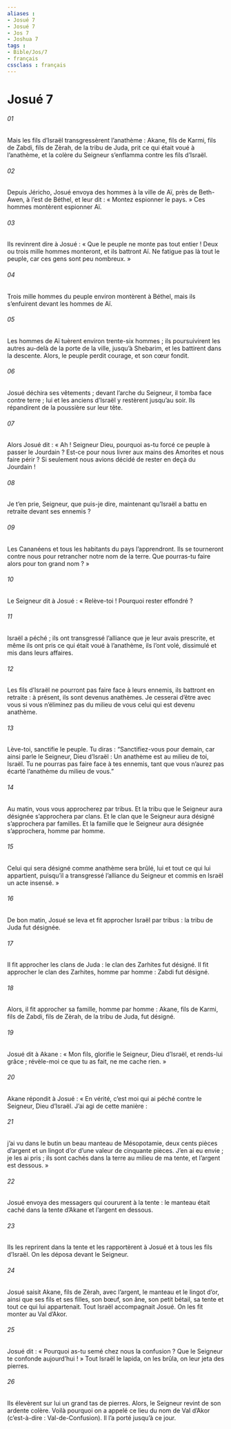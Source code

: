 ```yaml
---
aliases : 
- Josué 7
- Josué 7
- Jos 7
- Joshua 7
tags : 
- Bible/Jos/7
- français
cssclass : français
---
```


# Josué 7

###### 01
Mais les fils d’Israël transgressèrent l’anathème : Akane, fils de Karmi, fils de Zabdi, fils de Zèrah, de la tribu de Juda, prit ce qui était voué à l’anathème, et la colère du Seigneur s’enflamma contre les fils d’Israël.
###### 02
Depuis Jéricho, Josué envoya des hommes à la ville de Aï, près de Beth-Awen, à l’est de Béthel, et leur dit : « Montez espionner le pays. » Ces hommes montèrent espionner Aï.
###### 03
Ils revinrent dire à Josué : « Que le peuple ne monte pas tout entier ! Deux ou trois mille hommes monteront, et ils battront Aï. Ne fatigue pas là tout le peuple, car ces gens sont peu nombreux. »
###### 04
Trois mille hommes du peuple environ montèrent à Béthel, mais ils s’enfuirent devant les hommes de Aï.
###### 05
Les hommes de Aï tuèrent environ trente-six hommes ; ils poursuivirent les autres au-delà de la porte de la ville, jusqu’à Shebarim, et les battirent dans la descente. Alors, le peuple perdit courage, et son cœur fondit.
###### 06
Josué déchira ses vêtements ; devant l’arche du Seigneur, il tomba face contre terre ; lui et les anciens d’Israël y restèrent jusqu’au soir. Ils répandirent de la poussière sur leur tête.
###### 07
Alors Josué dit : « Ah ! Seigneur Dieu, pourquoi as-tu forcé ce peuple à passer le Jourdain ? Est-ce pour nous livrer aux mains des Amorites et nous faire périr ? Si seulement nous avions décidé de rester en deçà du Jourdain !
###### 08
Je t’en prie, Seigneur, que puis-je dire, maintenant qu’Israël a battu en retraite devant ses ennemis ?
###### 09
Les Cananéens et tous les habitants du pays l’apprendront. Ils se tourneront contre nous pour retrancher notre nom de la terre. Que pourras-tu faire alors pour ton grand nom ? »
###### 10
Le Seigneur dit à Josué : « Relève-toi ! Pourquoi rester effondré ?
###### 11
Israël a péché ; ils ont transgressé l’alliance que je leur avais prescrite, et même ils ont pris ce qui était voué à l’anathème, ils l’ont volé, dissimulé et mis dans leurs affaires.
###### 12
Les fils d’Israël ne pourront pas faire face à leurs ennemis, ils battront en retraite : à présent, ils sont devenus anathèmes. Je cesserai d’être avec vous si vous n’éliminez pas du milieu de vous celui qui est devenu anathème.
###### 13
Lève-toi, sanctifie le peuple. Tu diras : “Sanctifiez-vous pour demain, car ainsi parle le Seigneur, Dieu d’Israël : Un anathème est au milieu de toi, Israël. Tu ne pourras pas faire face à tes ennemis, tant que vous n’aurez pas écarté l’anathème du milieu de vous.”
###### 14
Au matin, vous vous approcherez par tribus. Et la tribu que le Seigneur aura désignée s’approchera par clans. Et le clan que le Seigneur aura désigné s’approchera par familles. Et la famille que le Seigneur aura désignée s’approchera, homme par homme.
###### 15
Celui qui sera désigné comme anathème sera brûlé, lui et tout ce qui lui appartient, puisqu’il a transgressé l’alliance du Seigneur et commis en Israël un acte insensé. »
###### 16
De bon matin, Josué se leva et fit approcher Israël par tribus : la tribu de Juda fut désignée.
###### 17
Il fit approcher les clans de Juda : le clan des Zarhites fut désigné. Il fit approcher le clan des Zarhites, homme par homme : Zabdi fut désigné.
###### 18
Alors, il fit approcher sa famille, homme par homme : Akane, fils de Karmi, fils de Zabdi, fils de Zèrah, de la tribu de Juda, fut désigné.
###### 19
Josué dit à Akane : « Mon fils, glorifie le Seigneur, Dieu d’Israël, et rends-lui grâce ; révèle-moi ce que tu as fait, ne me cache rien. »
###### 20
Akane répondit à Josué : « En vérité, c’est moi qui ai péché contre le Seigneur, Dieu d’Israël. J’ai agi de cette manière :
###### 21
j’ai vu dans le butin un beau manteau de Mésopotamie, deux cents pièces d’argent et un lingot d’or d’une valeur de cinquante pièces. J’en ai eu envie ; je les ai pris ; ils sont cachés dans la terre au milieu de ma tente, et l’argent est dessous. »
###### 22
Josué envoya des messagers qui coururent à la tente : le manteau était caché dans la tente d’Akane et l’argent en dessous.
###### 23
Ils les reprirent dans la tente et les rapportèrent à Josué et à tous les fils d’Israël. On les déposa devant le Seigneur.
###### 24
Josué saisit Akane, fils de Zèrah, avec l’argent, le manteau et le lingot d’or, ainsi que ses fils et ses filles, son bœuf, son âne, son petit bétail, sa tente et tout ce qui lui appartenait. Tout Israël accompagnait Josué. On les fit monter au Val d’Akor.
###### 25
Josué dit : « Pourquoi as-tu semé chez nous la confusion ? Que le Seigneur te confonde aujourd’hui ! » Tout Israël le lapida, on les brûla, on leur jeta des pierres.
###### 26
Ils élevèrent sur lui un grand tas de pierres. Alors, le Seigneur revint de son ardente colère. Voilà pourquoi on a appelé ce lieu du nom de Val d’Akor (c’est-à-dire : Val-de-Confusion). Il l’a porté jusqu’à ce jour.
